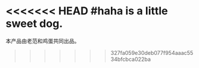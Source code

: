 <<<<<<< HEAD
#haha is a little sweet dog.
=======
本产品由老范和鸡蛋共同出品。
>>>>>>> 327fa059e30deb077f954aaac5534bfcbca022ba
